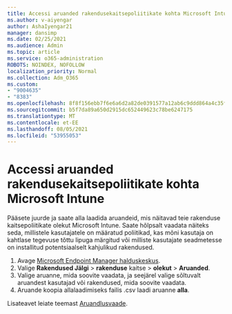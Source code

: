 ```yaml
---
title: Accessi aruanded rakendusekaitsepoliitikate kohta Microsoft Intune
ms.author: v-aiyengar
author: AshaIyengar21
manager: dansimp
ms.date: 02/25/2021
ms.audience: Admin
ms.topic: article
ms.service: o365-administration
ROBOTS: NOINDEX, NOFOLLOW
localization_priority: Normal
ms.collection: Adm_O365
ms.custom:
- "9004635"
- "8383"
ms.openlocfilehash: 8f8f156ebb7f6e6a6d2a82de0391577a12ab6c9ddd864a4c35f0e24c4ac638d9
ms.sourcegitcommit: b5f7da89a650d2915dc652449623c78be6247175
ms.translationtype: MT
ms.contentlocale: et-EE
ms.lasthandoff: 08/05/2021
ms.locfileid: "53955053"
---
```

# <a name="access-reports-about-app-protection-policies-in-microsoft-intune"></a>Accessi aruanded rakendusekaitsepoliitikate kohta Microsoft Intune

Pääsete juurde ja saate alla laadida aruandeid, mis näitavad teie rakenduse kaitsepoliitikate olekut Microsoft Intune. Saate hõlpsalt vaadata näiteks seda, millistele kasutajatele on määratud poliitikad, kas mõni kasutaja on kahtlase tegevuse tõttu lipuga märgitud või milliste kasutajate seadmetesse on installitud potentsiaalselt kahjulikud rakendused.

1. Avage [Microsoft Endpoint Manager halduskeskus](https://go.microsoft.com/fwlink/?linkid=2109431).
1. Valige **Rakendused Jälgi**  >  **rakenduse** kaitse  >  **olekut**  >  **Aruanded**.
1. Valige aruanne, mida soovite vaadata, ja seejärel valige sõltuvalt aruandest kasutajad või rakendused, mida soovite vaadata.
1. Aruande koopia allalaadimiseks failis .csv laadi aruanne **alla**.

Lisateavet leiate teemast [Aruandlusvaade](https://go.microsoft.com/fwlink/?linkid=2109431).
